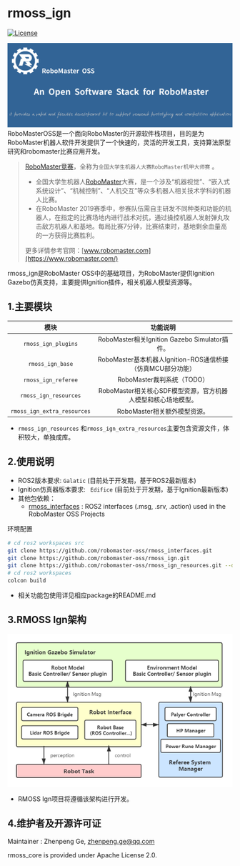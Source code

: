 # rmoss_ign

[![License](https://img.shields.io/badge/License-Apache%202.0-blue.svg)](https://opensource.org/licenses/Apache-2.0)

![](rmoss_bg.png)
RoboMasterOSS是一个面向RoboMaster的开源软件栈项目，目的是为RoboMaster机器人软件开发提供了一个快速的，灵活的开发工具，支持算法原型研究和robomaster比赛应用开发。

> [RoboMaster竞赛](https://www.robomaster.com/)，全称为`全国大学生机器人大赛RoboMaster机甲大师赛` 。
>
> - 全国大学生机器人[RoboMaster](https://www.robomaster.com/)大赛，是一个涉及“机器视觉”、“嵌入式系统设计”、“机械控制”、“人机交互”等众多机器人相关技术学科的机器人比赛。
> - 在RoboMaster 2019赛季中，参赛队伍需自主研发不同种类和功能的机器人，在指定的比赛场地内进行战术对抗，通过操控机器人发射弹丸攻击敌方机器人和基地。每局比赛7分钟，比赛结束时，基地剩余血量高的一方获得比赛胜利。
>
> 更多详情参考官网：[www.robomaster.com](https://www.robomaster.com/)

rmoss_ign是RoboMaster OSS中的基础项目，为RoboMaster提供Ignition Gazebo仿真支持，主要提供Ignition插件，相关机器人模型资源等。

## 1.主要模块

|            模块             |                           功能说明                           |
| :-------------------------: | :----------------------------------------------------------: |
|     `rmoss_ign_plugins`     |        RoboMaster相关Ignition Gazebo Simulator插件。         |
|      `rmoss_ign_base`       |   RoboMaster基本机器人Ignition-ROS通信桥接（仿真MCU部分功能）    |
|     `rmoss_ign_referee`     |                  RoboMaster裁判系统（TODO）                  |
|    `rmoss_ign_resources`    | RoboMaster相关核心SDF模型资源，官方机器人模型和核心场地模型。 |
| `rmoss_ign_extra_resources` |                 RoboMaster相关额外模型资源。                 |

* `rmoss_ign_resources` 和`rmoss_ign_extra_resources`主要包含资源文件，体积较大，单独成库。

## 2.使用说明

* ROS2版本要求: `Galatic` (目前处于开发期，基于ROS2最新版本)
* Ignition仿真器版本要求: ` Edifice` (目前处于开发期，基于Ignition最新版本)
* 其他包依赖：
  *  [rmoss_interfaces](https://github.com/robomaster-oss/rmoss_interfaces) : ROS2 interfaces (.msg, .srv, .action) used in the RoboMaster OSS Projects

环境配置

```bash
# cd ros2 workspaces src
git clone https://github.com/robomaster-oss/rmoss_interfaces.git
git clone https://github.com/robomaster-oss/rmoss_ign.git
git clone https://github.com/robomaster-oss/rmoss_ign_resources.git --depth=1
# cd ros2 workspaces
colcon build
```

* 相关功能包使用详见相应package的README.md

## 3.RMOSS Ign架构

![](rmoss_ign_arch.png)

* RMOSS Ign项目将遵循该架构进行开发。

## 4.维护者及开源许可证

Maintainer : Zhenpeng Ge,  zhenpeng.ge@qq.com

rmoss_core is provided under Apache License 2.0.


